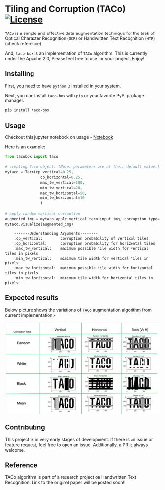# Tiling and Corruption (TACo)[![License](https://img.shields.io/badge/License-Apache%202.0-blue.svg)](https://opensource.org/licenses/Apache-2.0)
`TACo` is a simple and effective data augmentation technique for the task of Optical Character Recognition (`OCR`) or Handwritten Text Recognition (`HTR`) (check reference).

And, `taco-box` is an implementation of `TACo` algorithm. This is currently under the Apache 2.0, Please feel free to use for your project. Enjoy!

## Installing
First, you need to have `python 3` installed in your system.

Next, you can Install `taco-box` with `pip` or your favorite PyPi package manager.

```bash
pip install taco-box
```

## Usage
Checkout this jupyter notebook on usage - [Notebook](https://github.com/kartikgill/taco-box/blob/main/tests/Taco_testing.ipynb)

Here is an example:

```python
from tacobox import Taco

# creating Taco object. (Note: parameters are at their default value.)
mytaco = Taco(cp_vertical=0.25,
                cp_horizontal=0.25,
                max_tw_vertical=100,
                min_tw_vertical=20,
                max_tw_horizontal=50,
                min_tw_horizontal=10
                )

# apply random vertical corruption
augmented_img = mytaco.apply_vertical_taco(input_img, corruption_type='random')
mytaco.visualize(augmented_img)
```

        -------Understanding Arguments--------
        :cp_vertical:        corruption probability of vertical tiles
        :cp_horizontal:      corruption probability for horizontal tiles
        :max_tw_vertical:    maximum possible tile width for vertical tiles in pixels
        :min_tw_vertical:    minimum tile width for vertical tiles in pixels
        :max_tw_horizontal:  maximum possible tile width for horizontal tiles in pixels
        :min_tw_horizontal:  minimum tile width for horizontal tiles in pixels

## Expected results
Below picture shows the variations of `TACo` augmentation algorithm from current implementation:-

<p align="center">
  <img src="https://github.com/kartikgill/taco-box/blob/main/images/taco_results.png" alt="Example Output"/ width=600>
</p>

## Contributing
This project is in very early stages of development. If there is an issue or feature request, feel free to open an issue. Additionally, a PR is always welcome.

## Reference
TACo algorithm is part of a research project on Handwritten Text Recognition. Link to the original paper will be posted soon!!
